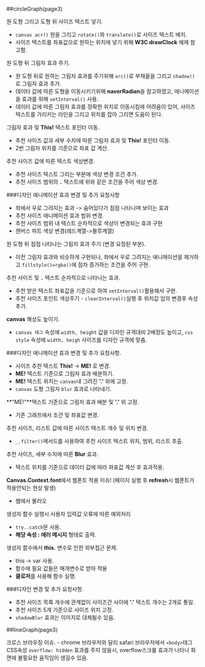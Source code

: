 ##circleGraph(page3)

원 도형 그리고 도형 위 사이즈 텍스트 넣기.
   - `canvas acr()` 원을 그리고 `rotate()`와 `translate()`로 사이즈 텍스트 배치.
   - 사이즈 텍스트를 좌표값으로 원하는 위치에 넣기 위해 **W3C drawClock** 예제 참고함.
   
   
원 도형 뒤 그림자 효과 주기.
   - 원 도형 뒤로 원하는 그림자 효과를 주기위해 `arc()`로 부채꼴을 그리고 `shadow()`로 그림자 효과 추가.
   - 데이터 값에 따른 도형을 이동시키기위해 **naverRadian**을 참고하였고, 애니메이션을 효과를 위해 `setInterval()` 사용.
   - 데이터 값에 따른 그림자 효과를 정확한 위치로 이동시킴에 어려움이 있어, 사이즈 텍스트를 가리키는 라인을 그리고 위치를 잡아 그리면 도움이 된다.


그림자 효과 및 **This!** 텍스트 포인터 이동.
   - 추천 사이즈 값과 세부 수치에 따른 그림자 효과 및 **This!** 포인터 이동.
   - 2번 그림자 위치를 기준으로 좌표 값 계산.


추천 사이즈 값에 따른 텍스트 색상변경.
   - 추천 사이즈 텍스트 그리는 부분에 색상 변경 조건 추가.
   - 추천 사이즈 범위의 **`.`** 텍스트에 위와 같은 조건을 주어 색상 변경.


###디자인 애니메이션 효과 변경 및 추가 요청사항
   - 좌에서 우로 그려지는 효과 -> 숨어있다가 점점 나타나며 보이는 효과
   - 추천 사이즈 애니메이션 효과 범위 변경.
   - 추천 사이즈 범위 내 텍스트 순차적으로 색상이 변경되는 효과 구현
   - 캔버스 파트 색상 변경(레드계열->블루계열)


원 도형 뒤 점점 나타나는 그림자 효과 주기 (변경 요청된 부분).
   - 이전 그림자 효과와 비슷하게 구현되나, 좌에서 우로 그려지는 애니매이션을 제거하고 `fillstyle()=rgba()`에 점차 증가하는 조건을 주어 구현.


추천 사이즈 및 **`.`** 텍스트 순차적으로 나타나는 효과.
   - 추천 받은 텍스트 좌표값을 기준으로 하여 `setInterval()`활용해서 구현.
   - 추천 사이즈 포인트 색상주기 - `clearInterval()`실행 후 위치값 임의 변경후 속성 추가.


**canvas** 해상도 높이기.
   - `canvas 태그` 속성에 `width, height` 값을 디자인 규격대비 2배정도 높이고, `css style` 속성에 `width, heigh` 사이즈를 디자인 규격에 맞춤.


###디자인 애니메이션 효과 변경 및 추가 요청사항.
   - 사이즈 추천 텍스트 **This!** -> **ME!** 로 변경.
   - **ME!** 텍스트 기준으로 그림자 효과 배분하기.
   - **ME!** 텍스트 위치는 `canvas`내 그려진 **'.'** 위에 고정.
   - `canvas` 도형 그림자 `blur` 효과로 나타내기.


**"ME!"**텍스트 기준으로 그림자 효과 배분 및 **'.'** 위 고정.
   - 기존 그래프에서 조건 및 좌표값 변경.


추천 사이즈, 리스트 값에 따른 사이즈 텍스트 개수 및 위치 변경.
   - `_.filter()`메서드를 사용하여 추천 사이즈 텍스트 위치, 범위, 리스트 추출.


추천 사이즈, 세부 수치에 따른 **Blur** 효과.
   - 텍스트 위치를 기준으로 데이터 값에 따라 좌표값 계산 후 효과적용.


**Canvas.Context.font**에서 웹폰트 적용 이슈! (페이지 실행 후 **refresh**시 웹폰트가 적용안되는 현상 발생)
  - 웹에서 불러오


생성자 함수 실행시 사용자 입력값 오류에 따른 예외처리
   - `try..catch`문 사용.
   - **해당 속성 : 에러 메시지** 형태로 출력.


생성자 함수에서 **this.** 변수로 인한 외부접근 문제.
   - this -> var 사용.
   - 함수에 필요 값들은 매개변수로 받아 적용
   - **클로저**를 사용해 함수 실행.


###디자인 변경 및 추가 요청사항.
   - 추천 사이즈 목록 개수에 관계없이 사이즈간 사이에 **'.'** 텍스트 개수는 2개로 통일.
   - 추천 사이즈 5개 기준으로 사이즈 위치 고정.
   - `shadowBlur` 효과는 이미지로 대체될수 있음.   

 
 


##lineGraph(page3)

  크로스 브라우징 이슈.
    - chrome 브라우저와 달리 safari 브라우저에서 `<body>`태그 CSS속성 `overflow: hidden` 효과를 주지 않을시, overflow스크롤 효과가 나타나 화면에 불필요한 움직임이 생길수 있음.
    
      
